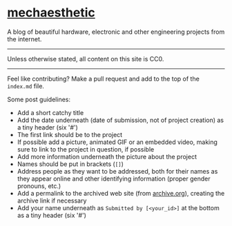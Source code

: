 # [mechaesthetic](https://abetusk.github.io/mechaesthetic)

A blog of beautiful hardware, electronic and other engineering projects from the internet.

---

Unless otherwise stated, all content on this site is CC0.

---

Feel like contributing? Make a pull request and add to the top of the `index.md` file.

Some post guidelines:

* Add a short catchy title
* Add the date underneath (date of submission, not of project creation) as a tiny header (six '#')
* The first link should be to the project
* If possible add a picture, animated GIF or an embedded video, making
  sure to link to the project in question, if possible
* Add more information underneath the picture about the project
* Names should be put in brackets (`[]`)
* Address people as they want to be addressed, both for their names as they
  appear online and other identifying information (proper gender pronouns, etc.)
* Add a permalink to the archived web site (from [archive.org](https://archive.org/web/)), creating
  the archive link if necessary
* Add your name underneath as `Submitted by [<your_id>]` at the bottom as a tiny header (six '#')

